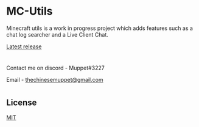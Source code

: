 
# MC-Utils
Minecraft utils is a work in progress project which adds features such as a chat log searcher and a Live Client Chat.

[Latest release](https://github.com/TheChineseMuppet/log-checker/releases/tag/0.1)

#
Contact me on discord - Muppet#3227

Email - thechinesemuppet@gmail.com
#

## License
[MIT](https://choosealicense.com/licenses/mit/)

